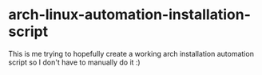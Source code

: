 # arch-linux-automation-installation-script
This is me trying to hopefully create a working arch installation automation script so I don't have to manually do it :)
